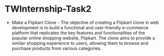 # TWInternship-Task2
* Make a Flipkart Clone - The objective of creating a Flipkart clone in web development is to build a functional and user-friendly e-commerce platform that replicates the key features and functionalities of the popular online shopping website, Flipkart. The clone aims to provide a similar shopping experience to users, allowing them to browse and purchase products from various categories.